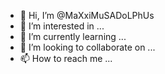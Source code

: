 - 👋 Hi, I’m @MaXxiMuSADoLPhUs
- 👀 I’m interested in ...
- 🌱 I’m currently learning ...
- 💞️ I’m looking to collaborate on ...
- 📫 How to reach me ...

<!---
MaXxiMuSADoLPhUs/MaXxiMuSADoLPhUs is a ✨ special ✨ repository because its `README.md` (this file) appears on your GitHub profile.
You can click the Preview link to take a look at your changes.
--->
